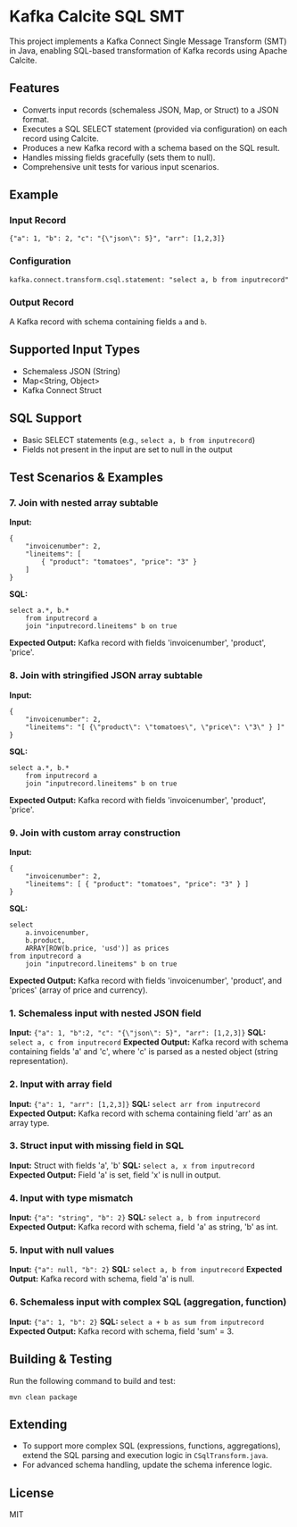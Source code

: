 # Kafka Calcite SQL SMT

This project implements a Kafka Connect Single Message Transform (SMT) in Java, enabling SQL-based transformation of Kafka records using Apache Calcite.

## Features
- Converts input records (schemaless JSON, Map, or Struct) to a JSON format.
- Executes a SQL SELECT statement (provided via configuration) on each record using Calcite.
- Produces a new Kafka record with a schema based on the SQL result.
- Handles missing fields gracefully (sets them to null).
- Comprehensive unit tests for various input scenarios.

## Example
### Input Record
```
{"a": 1, "b": 2, "c": "{\"json\": 5}", "arr": [1,2,3]}
```

### Configuration
```
kafka.connect.transform.csql.statement: "select a, b from inputrecord"
```

### Output Record
A Kafka record with schema containing fields `a` and `b`.

## Supported Input Types
- Schemaless JSON (String)
- Map<String, Object>
- Kafka Connect Struct

## SQL Support
- Basic SELECT statements (e.g., `select a, b from inputrecord`)
- Fields not present in the input are set to null in the output


## Test Scenarios & Examples
### 7. Join with nested array subtable
**Input:**
```
{
	"invoicenumber": 2,
	"lineitems": [
		{ "product": "tomatoes", "price": "3" }
	]
}
```
**SQL:**
```
select a.*, b.*
	from inputrecord a
	join "inputrecord.lineitems" b on true
```
**Expected Output:**
Kafka record with fields 'invoicenumber', 'product', 'price'.

### 8. Join with stringified JSON array subtable
**Input:**
```
{
	"invoicenumber": 2,
	"lineitems": "[ {\"product\": \"tomatoes\", \"price\": \"3\" } ]"
}
```
**SQL:**
```
select a.*, b.*
	from inputrecord a
	join "inputrecord.lineitems" b on true
```
**Expected Output:**
Kafka record with fields 'invoicenumber', 'product', 'price'.

### 9. Join with custom array construction
**Input:**
```
{
	"invoicenumber": 2,
	"lineitems": [ { "product": "tomatoes", "price": "3" } ]
}
```
**SQL:**
```
select
	a.invoicenumber,
	b.product,
	ARRAY[ROW(b.price, 'usd')] as prices
from inputrecord a
	join "inputrecord.lineitems" b on true
```
**Expected Output:**
Kafka record with fields 'invoicenumber', 'product', and 'prices' (array of price and currency).

### 1. Schemaless input with nested JSON field
**Input:** `{"a": 1, "b":2, "c": "{\"json\": 5}", "arr": [1,2,3]}`
**SQL:** `select a, c from inputrecord`
**Expected Output:** Kafka record with schema containing fields 'a' and 'c', where 'c' is parsed as a nested object (string representation).

### 2. Input with array field
**Input:** `{"a": 1, "arr": [1,2,3]}`
**SQL:** `select arr from inputrecord`
**Expected Output:** Kafka record with schema containing field 'arr' as an array type.

### 3. Struct input with missing field in SQL
**Input:** Struct with fields 'a', 'b'
**SQL:** `select a, x from inputrecord`
**Expected Output:** Field 'a' is set, field 'x' is null in output.

### 4. Input with type mismatch
**Input:** `{"a": "string", "b": 2}`
**SQL:** `select a, b from inputrecord`
**Expected Output:** Kafka record with schema, field 'a' as string, 'b' as int.

### 5. Input with null values
**Input:** `{"a": null, "b": 2}`
**SQL:** `select a, b from inputrecord`
**Expected Output:** Kafka record with schema, field 'a' is null.

### 6. Schemaless input with complex SQL (aggregation, function)
**Input:** `{"a": 1, "b": 2}`
**SQL:** `select a + b as sum from inputrecord`
**Expected Output:** Kafka record with schema, field 'sum' = 3.

## Building & Testing
Run the following command to build and test:
```
mvn clean package
```

## Extending
- To support more complex SQL (expressions, functions, aggregations), extend the SQL parsing and execution logic in `CSqlTransform.java`.
- For advanced schema handling, update the schema inference logic.

## License
MIT
